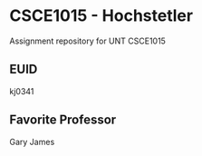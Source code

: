 # CSCE1015 - Hochstetler
Assignment repository for UNT CSCE1015
## EUID


kj0341
## Favorite Professor
Gary James
